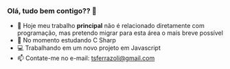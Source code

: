 ### Olá, tudo bem contigo?? 👋



- 🔭 Hoje meu trabalho **principal** não é relacionado diretamente com programação, mas pretendo migrar para esta área  o mais breve possível
- 🌱 No momento estudando C Sharp
- 💻 Trabalhando em um novo projeto em Javascript
- 📫 Contate-me no e-mail: tsferrazoli@gmail.com

